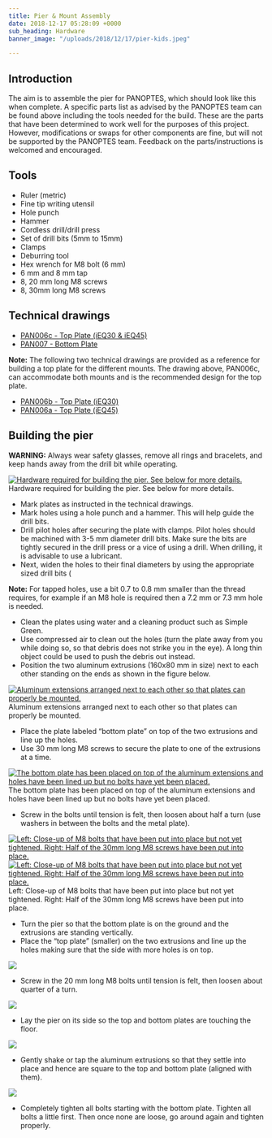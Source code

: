```yaml
---
title: Pier & Mount Assembly
date: 2018-12-17 05:28:09 +0000
sub_heading: Hardware
banner_image: "/uploads/2018/12/17/pier-kids.jpeg"

---
```

## Introduction

The aim is to assemble the pier for PANOPTES, which should look like this when complete. A specific parts list as advised by the PANOPTES team can be found above including the tools needed for the build. These are the parts that have been determined to work well for the purposes of this project. However, modifications or swaps for other components are fine, but will not be supported by the PANOPTES team. Feedback on the parts/instructions is welcomed and encouraged.

## Tools

* Ruler (metric)
* Fine tip writing utensil
* Hole punch
* Hammer
* Cordless drill/drill press
* Set of drill bits (5mm to 15mm)
* Clamps
* Deburring tool
* Hex wrench for M8 bolt (6 mm)
* 6 mm and 8 mm tap
* 8, 20 mm long M8 screws
* 8, 30mm long M8 screws

## Technical drawings

* [PAN006c - Top Plate (iEQ30 & iEQ45)](https://projectpanoptes.org/tech_drawings/PAN006c.PDF)
* [PAN007 - Bottom Plate](https://projectpanoptes.org/tech_drawings/PAN007.PDF)

**Note:** The following two technical drawings are provided as a reference for building a top plate for the different mounts. The drawing above, PAN006c, can accommodate both mounts and is the recommended design for the top plate.

* [PAN006b - Top Plate (iEQ30)](https://projectpanoptes.org/tech_drawings/PAN006b.PDF)
* [PAN006a - Top Plate (iEQ45)](https://projectpanoptes.org/tech_drawings/PAN006a.PDF)

## Building the pier

**WARNING:** Always wear safety glasses, remove all rings and bracelets, and keep hands away from the drill bit while operating.

[![Hardware required for building the pier. See below for more details.](https://projectpanoptes.org/images/pier/pier_01.jpg)](https://projectpanoptes.org/images/pier/pier_01.jpg)Hardware required for building the pier. See below for more details.

* Mark plates as instructed in the technical drawings.
* Mark holes using a hole punch and a hammer. This will help guide the drill bits.
* Drill pilot holes after securing the plate with clamps. Pilot holes should be machined with 3-5 mm diameter drill bits. Make sure the bits are tightly secured in the drill press or a vice of using a drill. When drilling, it is advisable to use a lubricant.
* Next, widen the holes to their final diameters by using the appropriate sized drill bits (

**Note:** For tapped holes, use a bit 0.7 to 0.8 mm smaller than the thread requires, for example if an M8 hole is required then a 7.2 mm or 7.3 mm hole is needed.

* Clean the plates using water and a cleaning product such as Simple Green.
* Use compressed air to clean out the holes (turn the plate away from you while doing so, so that debris does not strike you in the eye). A long thin object could be used to push the debris out instead.
* Position the two aluminum extrusions (160x80 mm in size) next to each other standing on the ends as shown in the figure below.

[![Aluminum extensions arranged next to each other so that plates can properly be mounted.](https://projectpanoptes.org/images/pier/pier_17.jpg)](https://projectpanoptes.org/images/pier/pier_17.jpg)Aluminum extensions arranged next to each other so that plates can properly be mounted.

* Place the plate labeled “bottom plate” on top of the two extrusions and line up the holes.
* Use 30 mm long M8 screws to secure the plate to one of the extrusions at a time.

[![The bottom plate has been placed on top of the aluminum extensions and holes have been lined up but no bolts have yet been placed.](https://projectpanoptes.org/images/pier/pier_19.jpg)](https://projectpanoptes.org/images/pier/pier_19.jpg)The bottom plate has been placed on top of the aluminum extensions and holes have been lined up but no bolts have yet been placed.

* Screw in the bolts until tension is felt, then loosen about half a turn (use washers in between the bolts and the metal plate).

[![Left: Close-up of M8 bolts that have been put into place but not yet tightened.  Right: Half of the 30mm long M8 screws have been put into place.](https://projectpanoptes.org/images/pier/pier_21.jpg)](https://projectpanoptes.org/images/pier/pier_21.jpg)[![Left: Close-up of M8 bolts that have been put into place but not yet tightened.  Right: Half of the 30mm long M8 screws have been put into place.](https://projectpanoptes.org/images/pier/pier_18.jpg)](https://projectpanoptes.org/images/pier/pier_18.jpg)Left: Close-up of M8 bolts that have been put into place but not yet tightened. Right: Half of the 30mm long M8 screws have been put into place.

* Turn the pier so that the bottom plate is on the ground and the extrusions are standing vertically.
* Place the “top plate” (smaller) on the two extrusions and line up the holes making sure that the side with more holes is on top.

[![](https://projectpanoptes.org/images/pier/pier_20.jpg)](https://projectpanoptes.org/images/pier/pier_20.jpg)

* Screw in the 20 mm long M8 bolts until tension is felt, then loosen about quarter of a turn.

[![](https://projectpanoptes.org/images/pier/pier_23.jpg)](https://projectpanoptes.org/images/pier/pier_23.jpg)

* Lay the pier on its side so the top and bottom plates are touching the floor.

[![](https://projectpanoptes.org/images/pier/pier_22.jpg)](https://projectpanoptes.org/images/pier/pier_22.jpg)

* Gently shake or tap the aluminum extrusions so that they settle into place and hence are square to the top and bottom plate (aligned with them).

[![](https://projectpanoptes.org/images/pier/pier_24.jpg)](https://projectpanoptes.org/images/pier/pier_24.jpg)

* Completely tighten all bolts starting with the bottom plate. Tighten all bolts a little first. Then once none are loose, go around again and tighten properly.